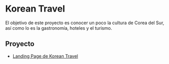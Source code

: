 # Korean Travel

El objetivo de este proyecto es conocer un poco la cultura de Corea del Sur, así como lo es la gastronomía, hoteles y el turismo.

## Proyecto

- [Landing Page de Korean Travel](https://Guevarita24.github.io/korean-travel/koreantravel)
